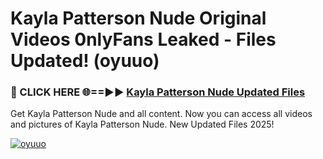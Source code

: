 # Kayla Patterson Nude Original Videos 0nlyFans Leaked - Files Updated! (oyuuo)

<h3>🔴 CLICK HERE 🌐==►► <a href="https://tinyurl.com/5h6xmrr3" rel="nofollow">Kayla Patterson Nude Updated Files</a></h3>

Get Kayla Patterson Nude and all content. Now you can access all videos and pictures of Kayla Patterson Nude. New Updated Files 2025!

[![oyuuo](https://i.imgur.com/KVD873Z.gif)](https://tinyurl.com/5h6xmrr3)
